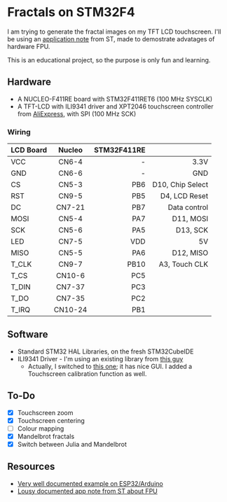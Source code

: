 # Fractals on STM32F4

I am trying to generate the fractal images on my TFT LCD touchscreen. 
I'll be using an [application note](https://www.st.com/content/ccc/resource/technical/document/application_note/10/6b/dc/ea/5b/6e/47/46/DM00047230.pdf/files/DM00047230.pdf/jcr:content/translations/en.DM00047230.pdf) from ST, made to demostrate advatages of hardware FPU. 

This is an educational project, so the purpose is only fun and learning.

## Hardware 
 * A NUCLEO-F411RE board with STM32F411RET6 (100 MHz SYSCLK)
 * A TFT-LCD with ILI9341 driver and XPT2046 touchscreen controller from [AliExpress](https://www.aliexpress.com/item/32815224002.html?spm=a2g0s.9042311.0.0.6f9d4c4dv0T4OV), with SPI (100 MHz SCK)

### Wiring

|LCD Board|Nucleo |STM32F411RE|                   |
| ------- |:-----:| ---------:|	--------------:	  |
|VCC      |CN6-4  | -         | 3.3V              |
|GND      |CN6-6  | -         | GND	              |
|CS       |CN5-3  | PB6       | D10, Chip Select  |
|RST      |CN9-5  | PB5       | D4,  LCD Reset    |
|DC       |CN7-21 | PB7       | Data control      |
|MOSI     |CN5-4  | PA7       | D11, MOSI         |
|SCK      |CN5-6  | PA5       | D13, SCK          |
|LED      |CN7-5  | VDD       | 5V                |
|MISO     |CN5-5  | PA6       | D12, MISO         |
|T_CLK    |CN9-7  | PB10      | A3, Touch CLK     |
|T_CS     |CN10-6 | PC5       |               	  |
|T_DIN    |CN7-37 | PC3       |              	  |
|T_DO     |CN7-35 | PC2       |              	  |
|T_IRQ    |CN10-24| PB1       |              	  |


## Software
 * Standard STM32 HAL Libraries, on the fresh STM32CubeIDE
 * ILI9341 Driver - I'm using an existing library from [this guy](https://github.com/martnak/STM32-ILI9341)
   * Actually, I switched to [this one](https://github.com/afiskon/stm32-ili9341); it has nice GUI. I added a Touchscreen calibration function as well.

## To-Do

 - [x] Touchscreen zoom 
 - [x] Touchscreen centering
 - [ ] Colour mapping
 - [x] Mandelbrot fractals
 - [x] Switch between Julia and Mandelbrot

## Resources

 - [Very well documented example on ESP32/Arduino](https://www.instructables.com/id/Mandelbrot-and-Julia-Sets-on-ESP32/)
 - [Lousy documented app note from ST about FPU](https://www.st.com/content/ccc/resource/technical/document/application_note/10/6b/dc/ea/5b/6e/47/46/DM00047230.pdf/files/DM00047230.pdf/jcr:content/translations/en.DM00047230.pdf)